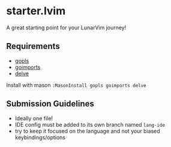 # starter.lvim

A great starting point for your LunarVim journey!

## Requirements

- [gopls](https://github.com/golang/tools/tree/master/gopls)
- [goimports](https://pkg.go.dev/golang.org/x/tools/cmd/goimports)
- [delve](https://github.com/go-delve/delve)

Install with mason `:MasonInstall gopls goimports delve`

## Submission Guidelines

- Ideally one file!
- IDE config must be added to its own branch named `lang-ide`
- try to keep it focused on the language and not your biased keybindings/options
